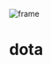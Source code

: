 ![frame](https://user-images.githubusercontent.com/77573531/130247023-6499eb21-83cb-48b8-8a2a-5e6071ab862e.png)
# dota
